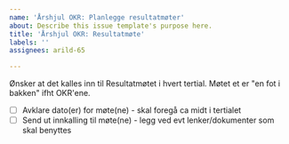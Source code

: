 ```yaml
---
name: 'Årshjul OKR: Planlegge resultatmøter'
about: Describe this issue template's purpose here.
title: 'Årshjul OKR: Resultatmøte'
labels: ''
assignees: arild-65

---
```


Ønsker at det kalles inn til Resultatmøtet i hvert tertial. Møtet et er "en fot i bakken" ifht OKR'ene.
- [ ] Avklare dato(er) for møte(ne) - skal foregå ca midt i tertialet
- [ ] Send ut innkalling til møte(ne) - legg ved evt lenker/dokumenter som skal benyttes
